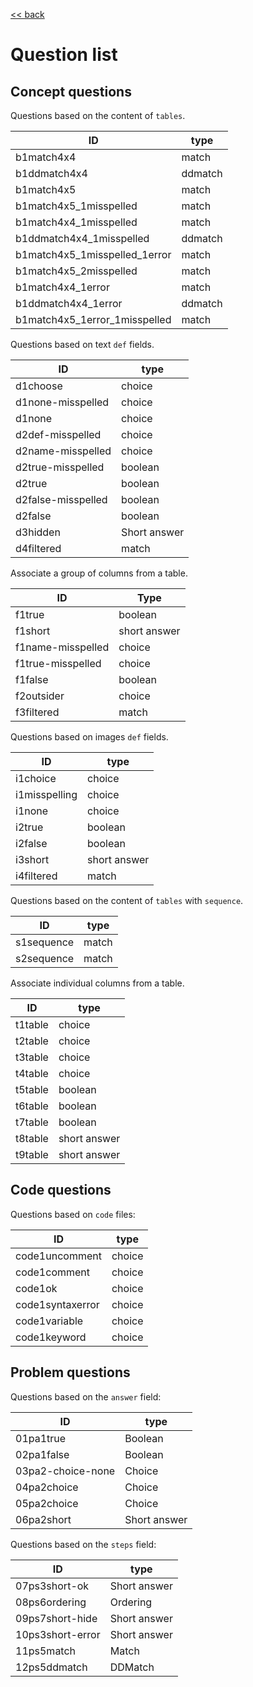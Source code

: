 [<< back](../README.md)

# Question list

## Concept questions

Questions based on the content of `tables`.

| ID                            | type    |
| ----------------------------- | ------- |
| b1match4x4                    | match   |
| b1ddmatch4x4                  | ddmatch |
| b1match4x5                    | match   |
| b1match4x5_1misspelled        | match   |
| b1match4x4_1misspelled        | match   |
| b1ddmatch4x4_1misspelled      | ddmatch |
| b1match4x5_1misspelled_1error | match   |
| b1match4x5_2misspelled        | match   |
| b1match4x4_1error             | match   |
| b1ddmatch4x4_1error           | ddmatch |
| b1match4x5_1error_1misspelled | match   |

Questions based on text `def` fields.

| ID                 | type    |
| ------------------ | ------- |
| d1choose           | choice  |
| d1none-misspelled  | choice  |
| d1none             | choice  |
| d2def-misspelled   | choice  |
| d2name-misspelled  | choice  |
| d2true-misspelled  | boolean |
| d2true             | boolean |
| d2false-misspelled | boolean |
| d2false            | boolean |
| d3hidden           | Short answer |
| d4filtered         | match  |

Associate a group of columns from a table.

| ID                | Type    |
| ----------------- | ------- |
| f1true            | boolean |
| f1short           | short answer |
| f1name-misspelled | choice  |
| f1true-misspelled | choice  |
| f1false           | boolean |
| f2outsider        | choice  |
| f3filtered        | match   |

Questions based on images `def` fields.

| ID            | type   |
| ------------- | ------ |
| i1choice      | choice |
| i1misspelling | choice |
| i1none        | choice |
| i2true        | boolean |
| i2false       | boolean |
| i3short       | short answer |
| i4filtered    | match |

Questions based on the content of `tables` with `sequence`.

| ID         | type  |
| ---------- | ----- |
| s1sequence | match |
| s2sequence | match |

Associate individual columns from a table.

| ID      | type |
| ------- | ------- |
| t1table | choice  |
| t2table | choice  |
| t3table | choice  |
| t4table | choice  |
| t5table | boolean |
| t6table | boolean |
| t7table | boolean |
| t8table | short answer |
| t9table | short answer |

## Code questions

Questions based on `code` files:

| ID               | type   |
| ---------------- | ------ |
| code1uncomment   | choice |
| code1comment     | choice |
| code1ok          | choice |
| code1syntaxerror | choice |
| code1variable    | choice |
| code1keyword     | choice |

## Problem questions

Questions based on the `answer` field:

| ID                | type         |
| ----------------- | ------------ |
| 01pa1true         | Boolean      |
| 02pa1false        | Boolean      |
| 03pa2-choice-none | Choice       |
| 04pa2choice       | Choice       |
| 05pa2choice       | Choice       |
| 06pa2short        | Short answer |

Questions based on the `steps` field:

| ID                | type         |
| ----------------- | ------------ |
| 07ps3short-ok     | Short answer |
| 08ps6ordering     | Ordering     |
| 09ps7short-hide   | Short answer |
| 10ps3short-error  | Short answer |
| 11ps5match        | Match        |
| 12ps5ddmatch      | DDMatch      |

